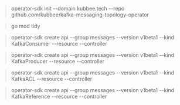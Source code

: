 > operator-sdk init --domain kubbee.tech --repo github.com/kubbee/kafka-messaging-topology-operator

> go mod tidy

> operator-sdk create api --group messages --version v1beta1 --kind KafkaConsumer --resource --controller

> operator-sdk create api --group messages --version v1beta1 --kind KafkaProducer --resource --controller

> operator-sdk create api --group messages --version v1beta1 --kind KafkaACL --resource --controller

> operator-sdk create api --group messages --version v1beta1 --kind KafkaReference --resource --controller
